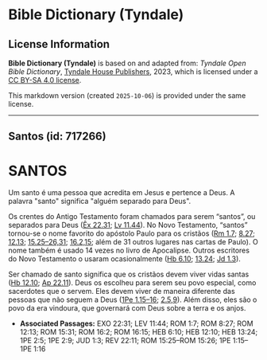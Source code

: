 # Bible Dictionary (Tyndale)

## License Information

**Bible Dictionary (Tyndale)** is based on and adapted from: _Tyndale Open Bible Dictionary_, [Tyndale House Publishers](https://tyndaleopenresources.com/), 2023, which is licensed under a [CC BY-SA 4.0 license](https://creativecommons.org/licenses/by-sa/4.0/legalcode.en).

This markdown version (created `2025-10-06`) is provided under the same license.



--------------------------------

## Santos (id: 717266)

SANTOS
======

Um santo é uma pessoa que acredita em Jesus e pertence a Deus. A palavra "santo" significa "alguém separado para Deus".

Os crentes do Antigo Testamento foram chamados para serem “santos”, ou separados para Deus ([Êx 22\.31](https://ref.ly/Exod22:31); [Lv 11\.44](https://ref.ly/Lev11:44)). No Novo Testamento, “santos” tornou\-se o nome favorito do apóstolo Paulo para os cristãos ([Rm 1\.7](https://ref.ly/Rom1:7); [8\.27](https://ref.ly/Rom8:27); [12\.13](https://ref.ly/Rom12:13); [15\.25–26,31](https://ref.ly/Rom15:25-Rom15:26,Rom15:31); [16\.2,15](https://ref.ly/Rom16:2,Rom16:15); além de 31 outros lugares nas cartas de Paulo). O nome também é usado 14 vezes no livro de Apocalipse. Outros escritores do Novo Testamento o usaram ocasionalmente ([Hb 6\.10](https://ref.ly/Heb6:10); [13\.24](https://ref.ly/Heb13:24); [Jd 1\.3](https://ref.ly/Jude1:3)).

Ser chamado de santo significa que os cristãos devem viver vidas santas ([Hb 12\.10](https://ref.ly/Heb12:10); [Ap 22\.11](https://ref.ly/Rev22:11)). Deus os escolheu para serem seu povo especial, como sacerdotes que o servem. Eles devem viver de maneira diferente das pessoas que não seguem a Deus ([1Pe 1\.15–16](https://ref.ly/1Pet1:15-1Pet1:16); [2\.5,9](https://ref.ly/1Pet2:5,1Pet2:9)). Além disso, eles são o povo da era vindoura, que governará com Deus sobre a terra e os anjos.

* **Associated Passages:** EXO 22:31; LEV 11:44; ROM 1:7; ROM 8:27; ROM 12:13; ROM 15:31; ROM 16:2; ROM 16:15; HEB 6:10; HEB 12:10; HEB 13:24; 1PE 2:5; 1PE 2:9; JUD 1:3; REV 22:11; ROM 15:25–ROM 15:26; 1PE 1:15–1PE 1:16


